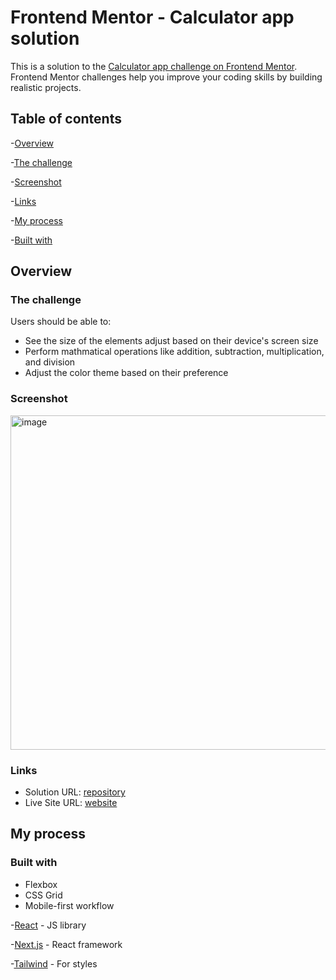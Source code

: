 # Frontend Mentor - Calculator app solution

This is a solution to the [Calculator app challenge on Frontend Mentor](https://www.frontendmentor.io/challenges/calculator-app-9lteq5N29). Frontend Mentor challenges help you improve your coding skills by building realistic projects.

## Table of contents

-[Overview](#overview)

  -[The challenge](#the-challenge)

  -[Screenshot](#screenshot)

  -[Links](#links)

-[My process](#my-process)

  -[Built with](#built-with)

## Overview

### The challenge

Users should be able to:

- See the size of the elements adjust based on their device's screen size
- Perform mathmatical operations like addition, subtraction, multiplication, and division
- Adjust the color theme based on their preference

### Screenshot

<img width="535" alt="image" src="https://user-images.githubusercontent.com/26444448/209890876-ae6012fc-2ca7-4b73-9b85-5bd825f08de2.png">

### Links

- Solution URL: [repository](https://github.com/amendezm/calculator-app)
- Live Site URL: [website ](https://nextjs-calculator-app.vercel.app/)

## My process

### Built with

- Flexbox
- CSS Grid
- Mobile-first workflow

-[React](https://reactjs.org/) - JS library

-[Next.js](https://nextjs.org/) - React framework

-[Tailwind](https://tailwindcss.com/) - For styles
